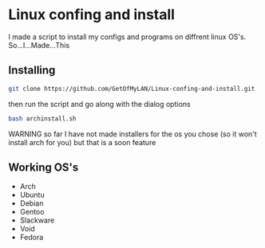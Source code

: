 # Linux confing and install
I made a script to install my configs and programs on diffrent linux OS's. So...I...Made...This
## Installing
```bash
git clone https://github.com/GetOfMyLAN/Linux-confing-and-install.git
```
then run the script and go along with the dialog options
```bash
bash archinstall.sh
```
WARNING so far I have not made installers for the os you chose (so it won't install arch for you) but that is a soon feature
## Working OS's
* Arch
* Ubuntu
* Debian
* Gentoo
* Slackware
* Void
* Fedora
